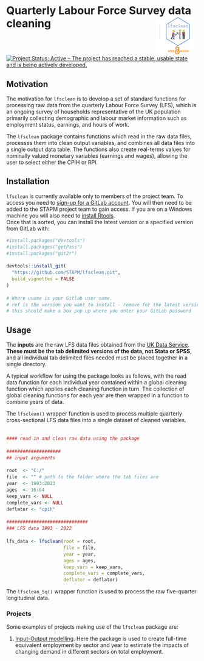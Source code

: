 






<!-- README.md is generated from README.Rmd. Please edit that file -->

# Quarterly Labour Force Survey data cleaning <img src="man/figures/README-lfsclean-open.png" align="right" style="padding-left:10px;background-color:white;" width="100" height="100" />

<!-- badges: start -->

[![Project Status: Active – The project has reached a stable, usable
state and is being actively
developed.](https://www.repostatus.org/badges/latest/active.svg)](https://www.repostatus.org/#active)
<!-- badges: end -->

## Motivation

The motivation for `lfsclean` is to develop a set of standard functions
for processing raw data from the quarterly Labour Force Survey (LFS),
which is an ongoing survey of households representative of the UK
population primarily collecting demographic and labour market
information such as employment status, earnings, and hours of work.

The `lfsclean` package contains functions which read in the raw data
files, processes them into clean output variables, and combines all data
files into a single output data table. The functions also create
real-terms values for nominally valued monetary variables (earnings and
wages), allowing the user to select either the CPIH or RPI.

## Installation

`lfsclean` is currently available only to members of the project team.
To access you need to [sign-up for a GitLab
account](https://gitlab.com/). You will then need to be added to the
STAPM project team to gain access. If you are on a Windows machine you
will also need to [install
Rtools](https://www.rdocumentation.org/packages/installr/versions/0.22.0/topics/install.Rtools).  
Once that is sorted, you can install the latest version or a specified
version from GitLab with:

``` r
#install.packages("devtools")
#install.packages("getPass")
#install.packages("git2r")

devtools::install_git(
  "https://github.com/STAPM/lfsclean.git", 
  build_vignettes = FALSE
)

# Where uname is your Gitlab user name.
# ref is the version you want to install - remove for the latest version
# this should make a box pop up where you enter your GitLab password
```

## Usage

The **inputs** are the raw LFS data files obtained from the [UK Data
Service](https://ukdataservice.ac.uk/). **These must be the tab
delimited versions of the data, not Stata or SPSS**, and all individual
tab delimited files needed must be placed together in a single
directory.

A typical workflow for using the package looks as follows, with the read
data function for each individual year contained within a global
cleaning function which applies each cleaning function in turn. The
collection of global cleaning functions for each year are then wrapped
in a function to combine years of data.

The `lfsclean()` wrapper function is used to process multiple quarterly
cross-sectional LFS data files into a single dataset of cleaned
variables.

``` r

#### read in and clean raw data using the package

####################
## input arguments

root  <- "C:/"
file  <- "" # path to the folder where the tab files are
year  <- 1993:2023
ages  <- 16:64
keep_vars <- NULL
complete_vars <- NULL
deflator <- "cpih"

##############################
### LFS data 1993 - 2022

lfs_data <- lfsclean(root = root,
                     file = file,
                     year = year,
                     ages = ages,
                     keep_vars = keep_vars,
                     complete_vars = complete_vars,
                     deflator = deflator)
```

The `lfsclean_5q()` wrapper function is used to process the raw
five-quarter longitudinal data.

### Projects

Some examples of projects making use of the `lfsclean` package are:

1.  [Input-Output
    modelling](https://gitlab.com/SPECTRUM_Sheffield/projects/input-output-modelling).
    Here the package is used to create full-time equivalent employment
    by sector and year to estimate the impacts of changing demand in
    different sectors on total employment.
